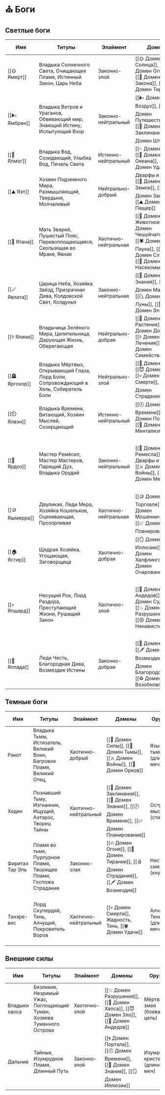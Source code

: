 # ⛪ Боги
## Светлые боги
    
| Имя            | Титулы                                                                                | Элаймент             | Домены                                                                                                         | Оружие                           | Символ                                                                                                                   | Время молитвы                              | Цвета                                                    |
| -------------- | ------------------------------------------------------------------------------------- | -------------------- | -------------------------------------------------------------------------------------------------------------- | -------------------------------- | ------------------------------------------------------------------------------------------------------------------------ | ------------------------------------------ | -------------------------------------------------------- |
| [[🌞 Ямерт]]   | Владыка Солнечного Света, Очищающее Пламя, Истинный Закон, Царь Неба                  | Законно-злой         | [[🌞 Домен Солнца]], [[🔥 Домен Огоня]], [[📜 Домен Закона]], [[👑 Домен Тирании]]                             | Солнечный луч (двуручный меч)    | Солнечный диск и алая роза, помещённая в центр золотого круга                                                            | Солнце в зените                            | Алый, оранжевый, золотой                                 |
| [[🌬️ Ямбрен]]  | Владыка Ветров и Ураганов, Обвивающий мир, Знающий Истину, Испытующий Взор            | Законно-нейтральный  | [[🌬️ Домен Воздух]], [[🗺️ Домен Путешествия]], [[🔮 Домен Заклинания]], [[⛈️ Домен Шторма]]                    | Разящая молния (длинное копьё)   | Ураган на светло-голубом фоне                                                                                            | Рассвет                                    | Серый, светло-розовый                                    |
| [[🌊 Ялмог]]   | Владыка Вод, Созидающий, Улыбка Вод, Печаль Света                                     | Истинно-нейтральный  | [[💦 Домен Воды]], [[🌊 Домен Океана]], [[🍀 Домен Удачи]]                                                     | Касание волны (боевой кнут)      | Серебряные ладони, льющие воду                                                                                           | Первые лучи касаются воды                  | Серебряный, голубой                                      |
| [[⛰️ Яэт]]     | Хозяин Подземного Мира, Размышляющий, Твердыня, Молчаливый                            | Нейтрально-добрый    | Дварфы и Цверги, [[🧱 Домен Земли]], [[🛡️ Домен Защиты]], [[⛰️ Домен Пещер]]                                   | Каменный кулак (двуручный молот) | Мужчина, приоткрывающий каменные врата                                                                                   | Восход Луны                                | Песчано-жёлтый, серебряный                               |
| [[🦌 Ятана]]   | Мать Зверей, Пушистый Пояс, Перевоплощающаяся, Скользящая во Мраке, Явная             | Хаотично-нейтральная | [[🦌 Домен Животное]], [[🐍 Домен Чешуйчатых]], [[🕷️ Домен Паука]], [[🦠 Домен Слизи]], [[🐛 Домен Насекомых]] | Жало скорпиона (кинжал)          | Пояс из меха, чешуи и хитина                                                                                             | Рассвет и/или закат (зависит от местности) | Чёрный, тёмные оттенки зелёного и коричневого, бордовый. |
| [[🪄 Явлата]]  | Царица Неба, Хозяйка Звёзд, Призрачная Дева, Колдовской Свет, Колдунья                | Законно-нейтральная  | [[📖 Домен Знания]], [[🪄 Домен Магии]], [[🌜 Домен Луны]], [[🧝‍♂️ Домен Эльфов]]                             | Лунный свет (шпага)              | Серебряные контуры женских глаз со звёздами вместо зрачков на чёрном фоне                                                | Полночь                                    | Чёрный, серебряный, тёмно-синий                          |
| [[⚕️ Ялини]]   | Владычица Зелёного Мира, Целительница, Дарующая Жизнь, Оберегающая                    | Нейтрально-добрая    | [[🌿 Домен Растение]], [[😄 Домен Добра]], [[⚕️ Домен Лечения]], [[👨‍👩‍👧‍👦 Домен Семейства]]               | Кленовая Ветвь (посох)           | Пробивающийся зелёный росток, окружённый золотистым сиянием                                                              | Перед утренней работой                     | Ярко-зелёный, золотой                                    |
| [[🪦 Яргохор]] | Владыка Мёртвых, Открывающий Глаза, Лорд Боли, Сопровождающий в Хель, Собиратель Боли | Нейтрально-злой      | [[🧝 Домен Дроу]], [[😈 Домен Зло]], [[💀 Домен Смерти]], [[🩸 Домен Страдания]]                               | Откровение зла (фламберг)        | Бордовая роза с белыми пятнами болезни                                                                                   | После наступления темноты                  | Чёрный, тёмно-красный, жёлто-зелёный                     |
| [[⏲️ Ялвэн]]   | Владыка Времени, Витающий, Хозяин Мыслей, Созерцающий                                 | Истинно-нейтральный  | [[🕗 Домен Времени]], [[🌀 Домен Портала]], [[🧠 Домен Ментализма]]                                            | Петля времени (удавка)           | На сером фоне белый квадрат с голубым контуром                                                                           | Сумерки                                    | Серый, голубой, белый                                    |
| [[🔨 Ярдоз]]   | Мастер Ремёсел, Мастер Мастеров, Парящий Дух, Владыка Орудий                          | Законно-нейтральный  | [[🔨 Домен Ремесла]], Дварфы и Гномы, [[⚔️ Домен Войны]], [[🔩 Домен Металла]]                                 | Орлиный клюв (чекан)             | На мутно-жёлтом фоне чёрная наковальня, над которой скрещены алый боевой чекан и коричневый кузнечный молот              | Перед утренней работой                     | Чёрный, алый, коричневый, мутно-жёлтый                   |
| [[🪙 Яшмерра]] | Двуликая, Леди Мера, Хозяйка Кошельков, Оценивающая, Прозорливая                      | Хаотично-нейтральная | [[🪙 Домен Торговли]], [[🦹‍♂️ Домен Мошенничества]], [[📈 Домен Планирования]]                                | Заключительное слово (кистень)   | Золотая монета с изображением открытого глаза                                                                            | Полдень                                    | Золотой, тёмно-жёлтый, светло-коричневый,                |
| [[🏠 Ястир]]   | Щедрая Хозяйка, Угощающая, Заговорщица                                                | Хаотично-добрая      | [[🪞 Домен Иллюзии]], [[🏡 Домен Халфлингов]], [[🌸 Домен Очарования]]                                         | Мимолётная улыбка (праща)        | Ящерица со светло-карими глазами и отпавшим хвостом                                                                      | Во время вечерней еды                      | Тёмно-зелёный, светло-коричне-вый, бронзовый             |
| [[💀 Япшард]]  | Несущий Рок, Лорд Раздора, Преступающий Жизни, Рушащий Закон                          | Хаотично-злой        | [[🧟 Домен Андедов]], [[🔯 Домен Судьбы]], [[💥 Домен Разрушения]], [[😡 Домен Ненависти]]                     | Несущий разрушение (моргенштерн) | На белом фоне чёрный череп, справа от которого вертикально стоящий тёмно-бордовый моргенштерн, в рукояти которого кинжал | Поздняя ночь                               | Чёрный, белый, тёмно-бордовый                            |
| [[🌟 Яллада]]  | Леди Честь, Благородная Дева, Возмездие Истины                                        | Законно-добрая       | [[💪 Домен Силы]], [[🗡️ Домен Возмездия]], [[🏆 Домен Благородства]], [[♻️ Домен Возобновления]]               | Страж чести (алебарда)           | Золотой лев, держащий в лапах стальную алебарду на пурпурном фоне                                                        | Позднее утро                               | Серо-стальной, золотой                                   |

## Темные боги
| Имя             | Титулы                                                                | Элаймент             | Домены                                  | Оружие                    | Символ                                                                              | Время молитвы | Цвета                         |
| --------------- | --------------------------------------------------------------------- | -------------------- | --------------------------------------- | ------------------------- | ----------------------------------------------------------------------------------- | ------------- | ----------------------------- |
| Ракот           | Владыка Тьмы, Истязатель, Великий Воин, Багровое Пламя, Великий Отец, | Хаотично-добрый      | [[💪 Домен Силы]], [[🌃 Домен Тьмы]], [[⚔️ Домен Войны]], [[👹 Домен Орков]]               | Язык тьмы (длинный меч)   | Летящий чёрный дракон в профиль на алом фоне                                        | Полночь       | Чёрный, алый                  |
| Хедин           | Познавший Тьму, Изгнанник, Ищущий, Аэтэрос, Творец Тайны              | Хаотично-нейтральный | [[🔮 Домен Заклинания]], [[📖 Домен Знания]], [[🕗 Домен Времени]], [[📈 Домен Планирования]] | Острота мысли (стилет)    | Летящий коричневый сокол в профиль на серебряном фоне                               | Рассвет       | Чёрный, серый, серебряный     |
| Фиритаэ Тар Эль | Пламя во тьме, Пурпурное Пламя, Творящее Пламя, Госпожа Страдание     | Законно-злая         | [[🔥 Домен Огоня]], [[👑 Домен Тирании]], [[🩸 Домен Страдания]], [[🗡️ Домен Возмездия]]    | Несущий смерть (кнут)     | Свернутый кнут в ореоле пурпурного пламени                                          | На закате     | Пурпурный, чёрный, фиолетовый |
| Тэнэре-вис      | Лорд Скупердяй, Тень, Алчущий, Покровитель Воров                      | Хаотично-нейтральный | [[💀 Домен Смерти]], Жадность, Тень, [[🍀 Домен Удачи]]          | Алчная Тень (длинный меч) | Череп над перекрещенными парными мечами, под которыми раскрытый мешок золотых монет | Перед закатом | Чёрный, золотой               |

## Внешние силы
| Имя           | Титулы                                                                | Элаймент      | Домены                          | Оружие                            | Символ                                                    | Время молитвы | Цвета                     |
| ------------- | --------------------------------------------------------------------- | ------------- | ------------------------------- | --------------------------------- | --------------------------------------------------------- | ------------- | ------------------------- |
| Владыки хаоса | Безликие, Незримый Ужас, Поглощающий Туман, Хозяева Туманного Острова | Хаотично-злой | [[💥 Домен Разрушения]], [[🌋 Домен Хаоса]], [[😈 Домен Зло]], [[🧟 Домен Андедов]] | Мёртвая змея (боевая цепь)        | Прозрачно-серая изгибающаяся воронка на чёрном фоне       | Поздняя ночь  | Серый, чёрный, коричневый |
| Дальние       | Тайные, Изумрудное Пламя, Длинный Путь                                | Законно-злой  | [[🌀 Домен Портала]], [[🕗 Домен Времени]], [[📖 Домен Знания]], [[🪞 Домен Иллюзии]]  | Изумрудный кристалл (длинный меч) | Друза остроконечных зелёных кристаллов на коричневом фоне | Позднее утро  | Ярко-зелёный, коричневый. |
